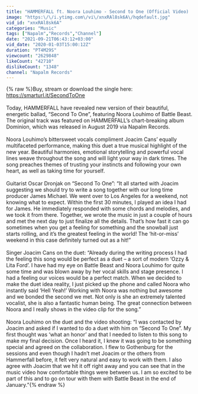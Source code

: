 ```yaml
---
title: "HAMMERFALL ft. Noora Louhimo - Second to One (Official Video) | Napalm Records"
image: "https:\/\/i.ytimg.com\/vi\/xnxRAl8sk6A\/hqdefault.jpg"
vid_id: "xnxRAl8sk6A"
categories: "Music"
tags: ["Napalm","Records","Channel"]
date: "2021-09-21T06:43:12+03:00"
vid_date: "2020-01-03T15:00:12Z"
duration: "PT4M29S"
viewcount: "2629848"
likeCount: "42710"
dislikeCount: "1348"
channel: "Napalm Records"
---
```

{% raw %}Buy, stream or download the single here: <a rel="nofollow" target="blank" href="https://smarturl.it/SecondToOne">https://smarturl.it/SecondToOne</a> <br /><br />Today, HAMMERFALL have revealed new version of their beautiful, energetic ballad, “Second To One”, featuring Noora Louhimo of Battle Beast. The original track was featured on HAMMERFALL’s chart-breaking album Dominion, which was released in August 2019 via Napalm Records. <br /><br />Noora Louhimo’s bittersweet vocals compliment Joacim Cans’ equally multifaceted performance, making this duet a true musical highlight of the new year. Beautiful harmonies, emotional storytelling and powerful vocal lines weave throughout the song and will light your way in dark times. The song preaches themes of trusting your instincts and following your own heart, as well as taking time for yourself. <br /><br />Guitarist Oscar Dronjak on “Second To One”: “It all started with Joacim suggesting we should try to write a song together with our long time producer James Michael. We went over to Los Angeles for a weekend, not knowing what to expect. Within the first 30 minutes, I played an idea I had for James. He immediately responded with some chords and melodies, and we took it from there. Together, we wrote the music in just a couple of hours and met the next day to just finalize all the details. That’s how fast it can go sometimes when you get a feeling for something and the snowball just starts rolling, and it’s the greatest feeling in the world! The ‘hit-or-miss’ weekend in this case definitely turned out as a hit!” <br /><br />Singer Joacim Cans on the duet: “Already during the writing process I had the feeling this song would be perfect as a duet – a sort of modern ‘Ozzy &amp; Lita Ford’. I have had my eye on Battle Beast and Noora Louhimo for quite some time and was blown away by her vocal skills and stage presence. I had a feeling our voices would be a perfect match. When we decided to make the duet idea reality, I just picked up the phone and called Noora who instantly said ‘Hell Yeah!’ Working with Noora was nothing but awesome and we bonded the second we met. Not only is she an extremely talented vocalist, she is also a fantastic human being. The great connection between Noora and I really shows in the video clip for the song.” <br /><br />Noora Louhimo on the duet and the video shooting: “I was contacted by Joacim and asked if I wanted to do a duet with him on “Second To One”. My first thought was ‘what an honor’ and that I needed to listen to this song to make my final decision. Once I heard it, I knew it was going to be something special and agreed on the collaboration. I flew to Gothenburg for the sessions and even though I hadn’t met Joacim or the others from Hammerfall before, it felt very natural and easy to work with them. I also agree with Joacim that we hit it off right away and you can see that in the music video how comfortable things were between us. I am so excited to be part of this and to go on tour with them with Battle Beast in the end of January.”{% endraw %}
